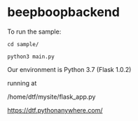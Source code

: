 # beepboopbackend


To run the sample:

`cd sample/`


`python3 main.py`



Our environment is
Python 3.7 (Flask 1.0.2)

running at

/home/dtf/mysite/flask_app.py

https://dtf.pythonanywhere.com/

